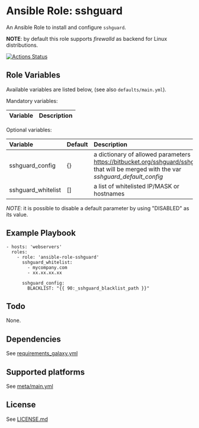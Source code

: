 # Ansible Role: sshguard

An Ansible Role to install and configure `sshguard`.

**NOTE**: by default this role supports *firewalld* as backend for Linux distributions.

[![Actions Status](https://github.com/tristan-weil/ansible-role-sshguard/workflows/molecule/badge.svg?branch=master)](https://github.com/tristan-weil/ansible-role-sshguard/actions)

## Role Variables

Available variables are listed below, (see also `defaults/main.yml`).

Mandatory variables:

| Variable      | Description |
| :------------ | :---------- |

Optional variables:

| Variable      | Default | Description |
| :------------ | :------ | :---------- |
| sshguard_config | {}    | a dictionary of allowed parameters (see https://bitbucket.org/sshguard/sshguard) that will be merged with the var *sshguard_default_config* |
| sshguard_whitelist | [] | a list of whitelisted IP/MASK or hostnames    

*NOTE*: it is possible to disable a default parameter by using "DISABLED" as its value.

## Example Playbook

    - hosts: 'webservers'
      roles:
        - role: 'ansible-role-sshguard'
          sshguard_whitelist:
            - mycompany.com
            - xx.xx.xx.xx
            
          sshguard_config:
            BLACKLIST: "{{ 90:_sshguard_blacklist_path }}"

## Todo

None.

## Dependencies

See [requirements_galaxy.yml](https://github.com/tristan-weil/ansible-role-sshguard/blob/master/requirements_galaxy.yml)

## Supported platforms

See [meta/main.yml](https://github.com/tristan-weil/ansible-role-sshguard/blob/master/meta/main.yml)

## License

See [LICENSE.md](LICENSE.md)
